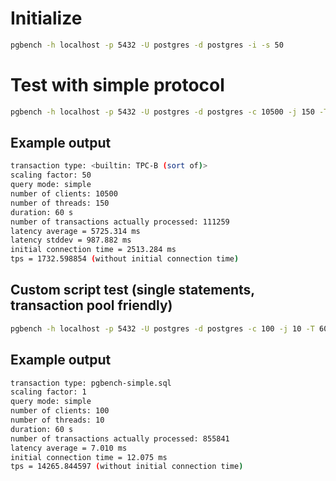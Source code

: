 # Initialize

```bash
pgbench -h localhost -p 5432 -U postgres -d postgres -i -s 50
```

# Test with simple protocol

```bash
pgbench -h localhost -p 5432 -U postgres -d postgres -c 10500 -j 150 -T 60 -M simple -P 10
```

## Example output

```bash
transaction type: <builtin: TPC-B (sort of)>
scaling factor: 50
query mode: simple
number of clients: 10500
number of threads: 150
duration: 60 s
number of transactions actually processed: 111259
latency average = 5725.314 ms
latency stddev = 987.882 ms
initial connection time = 2513.284 ms
tps = 1732.598854 (without initial connection time)
```

## Custom script test (single statements, transaction pool friendly)

```bash
pgbench -h localhost -p 5432 -U postgres -d postgres -c 100 -j 10 -T 60 -f pgbench-simple.sql
```

## Example output

```bash
transaction type: pgbench-simple.sql
scaling factor: 1
query mode: simple
number of clients: 100
number of threads: 10
duration: 60 s
number of transactions actually processed: 855841
latency average = 7.010 ms
initial connection time = 12.075 ms
tps = 14265.844597 (without initial connection time)
```

